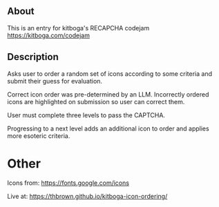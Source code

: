 ## About

This is an entry for kitboga's RECAPCHA codejam https://kitboga.com/codejam

## Description

Asks user to order a random set of icons according to some criteria and submit their guess for evaluation.

Correct icon order was pre-determined by an LLM. Incorrectly ordered icons are highlighted on submission so user can correct them.

User must complete three levels to pass the CAPTCHA.

Progressing to a next level adds an additional icon to order and applies more esoteric criteria.

# Other

Icons from: https://fonts.google.com/icons

Live at: https://thbrown.github.io/kitboga-icon-ordering/
